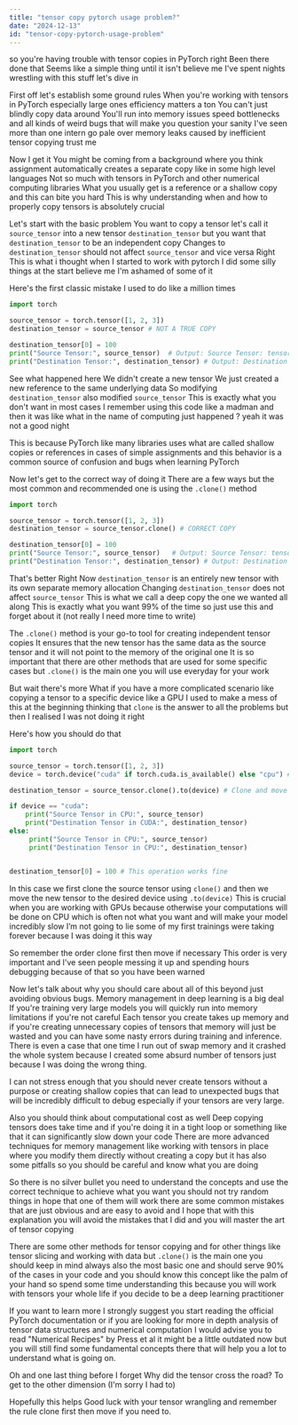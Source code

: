 ```yaml
---
title: "tensor copy pytorch usage problem?"
date: "2024-12-13"
id: "tensor-copy-pytorch-usage-problem"
---
```


 so you're having trouble with tensor copies in PyTorch right Been there done that Seems like a simple thing until it isn't believe me I've spent nights wrestling with this stuff let's dive in

First off let's establish some ground rules When you're working with tensors in PyTorch especially large ones efficiency matters a ton You can't just blindly copy data around You'll run into memory issues speed bottlenecks and all kinds of weird bugs that will make you question your sanity I've seen more than one intern go pale over memory leaks caused by inefficient tensor copying trust me

Now I get it You might be coming from a background where you think assignment automatically creates a separate copy like in some high level languages Not so much with tensors in PyTorch and other numerical computing libraries What you usually get is a reference or a shallow copy and this can bite you hard This is why understanding when and how to properly copy tensors is absolutely crucial

Let's start with the basic problem You want to copy a tensor let's call it `source_tensor` into a new tensor `destination_tensor` but you want that `destination_tensor` to be an independent copy Changes to `destination_tensor` should not affect `source_tensor` and vice versa Right This is what i thought when I started to work with pytorch I did some silly things at the start believe me I'm ashamed of some of it

Here's the first classic mistake I used to do like a million times

```python
import torch

source_tensor = torch.tensor([1, 2, 3])
destination_tensor = source_tensor # NOT A TRUE COPY

destination_tensor[0] = 100
print("Source Tensor:", source_tensor)  # Output: Source Tensor: tensor([100,   2,   3])
print("Destination Tensor:", destination_tensor) # Output: Destination Tensor: tensor([100,   2,   3])
```

See what happened here We didn't create a new tensor We just created a new reference to the same underlying data So modifying `destination_tensor` also modified `source_tensor` This is exactly what you don't want in most cases I remember using this code like a madman and then it was like what in the name of computing just happened ? yeah it was not a good night

This is because PyTorch like many libraries uses what are called shallow copies or references in cases of simple assignments and this behavior is a common source of confusion and bugs when learning PyTorch

Now let's get to the correct way of doing it There are a few ways but the most common and recommended one is using the `.clone()` method

```python
import torch

source_tensor = torch.tensor([1, 2, 3])
destination_tensor = source_tensor.clone() # CORRECT COPY

destination_tensor[0] = 100
print("Source Tensor:", source_tensor)   # Output: Source Tensor: tensor([1, 2, 3])
print("Destination Tensor:", destination_tensor) # Output: Destination Tensor: tensor([100, 2, 3])
```

That's better Right Now `destination_tensor` is an entirely new tensor with its own separate memory allocation Changing `destination_tensor` does not affect `source_tensor` This is what we call a deep copy the one we wanted all along This is exactly what you want 99% of the time so just use this and forget about it (not really I need more time to write)

The `.clone()` method is your go-to tool for creating independent tensor copies It ensures that the new tensor has the same data as the source tensor and it will not point to the memory of the original one It is so important that there are other methods that are used for some specific cases but `.clone()` is the main one you will use everyday for your work

But wait there's more What if you have a more complicated scenario like copying a tensor to a specific device like a GPU I used to make a mess of this at the beginning thinking that `clone` is the answer to all the problems but then I realised I was not doing it right

Here's how you should do that

```python
import torch

source_tensor = torch.tensor([1, 2, 3])
device = torch.device("cuda" if torch.cuda.is_available() else "cpu") # Let's try to use cuda if available

destination_tensor = source_tensor.clone().to(device) # Clone and move to device at once

if device == "cuda":
    print("Source Tensor in CPU:", source_tensor)
    print("Destination Tensor in CUDA:", destination_tensor)
else:
     print("Source Tensor in CPU:", source_tensor)
     print("Destination Tensor in CPU:", destination_tensor)


destination_tensor[0] = 100 # This operation works fine
```

In this case we first clone the source tensor using `clone()` and then we move the new tensor to the desired device using `.to(device)` This is crucial when you are working with GPUs because otherwise your computations will be done on CPU which is often not what you want and will make your model incredibly slow I’m not going to lie some of my first trainings were taking forever because I was doing it this way

So remember the order clone first then move if necessary This order is very important and I've seen people messing it up and spending hours debugging because of that so you have been warned

Now let's talk about why you should care about all of this beyond just avoiding obvious bugs. Memory management in deep learning is a big deal If you're training very large models you will quickly run into memory limitations if you're not careful Each tensor you create takes up memory and if you're creating unnecessary copies of tensors that memory will just be wasted and you can have some nasty errors during training and inference. There is even a case that one time I run out of swap memory and it crashed the whole system because I created some absurd number of tensors just because I was doing the wrong thing.

I can not stress enough that you should never create tensors without a purpose or creating shallow copies that can lead to unexpected bugs that will be incredibly difficult to debug especially if your tensors are very large.

Also you should think about computational cost as well Deep copying tensors does take time and if you're doing it in a tight loop or something like that it can significantly slow down your code There are more advanced techniques for memory management like working with tensors in place where you modify them directly without creating a copy but it has also some pitfalls so you should be careful and know what you are doing

So there is no silver bullet you need to understand the concepts and use the correct technique to achieve what you want you should not try random things in hope that one of them will work there are some common mistakes that are just obvious and are easy to avoid and I hope that with this explanation you will avoid the mistakes that I did and you will master the art of tensor copying

There are some other methods for tensor copying and for other things like tensor slicing and working with data but `.clone()` is the main one you should keep in mind always also the most basic one and should serve 90% of the cases in your code and you should know this concept like the palm of your hand so spend some time understanding this because you will work with tensors your whole life if you decide to be a deep learning practitioner

If you want to learn more I strongly suggest you start reading the official PyTorch documentation or if you are looking for more in depth analysis of tensor data structures and numerical computation I would advise you to read "Numerical Recipes" by Press et al it might be a little outdated now but you will still find some fundamental concepts there that will help you a lot to understand what is going on.

Oh and one last thing before I forget Why did the tensor cross the road? To get to the other dimension (I'm sorry I had to)

Hopefully this helps Good luck with your tensor wrangling and remember the rule clone first then move if you need to.
